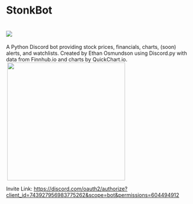 # StonkBot
<h1> <img src="https://travis-ci.org/robot-rover/SovietBot.svg?branch=master" /> </h1>
A Python Discord bot providing stock prices, financials, charts, (soon) alerts, and watchlists. Created by Ethan Osmundson using Discord.py with data from Finnhub.io and charts by QuickChart.io.

<div style="display: inline-block"><img align="right" src="https://cdn.discordapp.com/attachments/743997950648385598/744332473860620468/avatar.jpg" height="320" width="320">
</div>

Invite Link:
https://discord.com/oauth2/authorize?client_id=743927956983775262&scope=bot&permissions=604494912 
